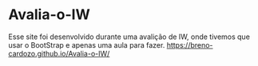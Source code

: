 # Avalia-o-IW
Esse site foi desenvolvido durante uma avalição de IW, onde tivemos que usar o BootStrap e apenas uma aula para fazer.
https://breno-cardozo.github.io/Avalia-o-IW/
